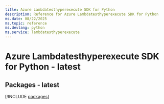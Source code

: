 ```yaml
---
title: Azure Lambdatesthyperexecute SDK for Python
description: Reference for Azure Lambdatesthyperexecute SDK for Python
ms.date: 08/22/2025
ms.topic: reference
ms.devlang: python
ms.service: lambdatesthyperexecute
---
```

# Azure Lambdatesthyperexecute SDK for Python - latest
## Packages - latest
[!INCLUDE [packages](lambdatesthyperexecute-index.md)]